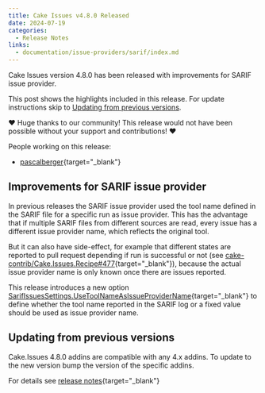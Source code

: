 ```yaml
---
title: Cake Issues v4.8.0 Released
date: 2024-07-19
categories:
  - Release Notes
links:
  - documentation/issue-providers/sarif/index.md
---
```


Cake Issues version 4.8.0 has been released with improvements for SARIF issue provider.

<!-- more -->

This post shows the highlights included in this release.
For update instructions skip to [Updating from previous versions](#updating-from-previous-versions).

❤ Huge thanks to our community! This release would not have been possible without your support and contributions! ❤

People working on this release:

* [pascalberger](https://github.com/pascalberger){target="_blank"}

## Improvements for SARIF issue provider

In previous releases the SARIF issue provider used the tool name defined in the SARIF file for a specific run as issue provider.
This has the advantage that if multiple SARIF files from different sources are read,
every issue has a different issue provider name, which reflects the original tool.

But it can also have side-effect, for example that different states are reported to pull request depending if run is successful or not
(see [cake-contrib/Cake.Issues.Recipe#477]{target="_blank"}), because the actual issue provider name is only known once there are issues reported.

This release introduces a new option [SarifIssuesSettings.UseToolNameAsIssueProviderName]{target="_blank"} to define whether the tool name reported
in the SARIF log or a fixed value should be used as issue provider name.

## Updating from previous versions

Cake.Issues 4.8.0 addins are compatible with any 4.x addins.
To update to the new version bump the version of the specific addins.

For details see [release notes](https://github.com/cake-contrib/Cake.Issues/releases/tag/4.8.0){target="_blank"}

[cake-contrib/Cake.Issues.Recipe#477]: https://github.com/cake-contrib/Cake.Issues.Recipe/issues/477
[SarifIssuesSettings.UseToolNameAsIssueProviderName]: https://cakebuild.net/api/Cake.Issues.Sarif/SarifIssuesSettings/16594493
